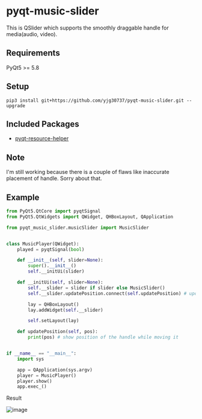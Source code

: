 # pyqt-music-slider
This is QSlider which supports the smoothly draggable handle for media(audio, video).

## Requirements
PyQt5 >= 5.8

## Setup
```pip3 install git+https://github.com/yjg30737/pyqt-music-slider.git --upgrade```

## Included Packages
* <a href="https://github.com/yjg30737/pyqt-resource-helper.git">pyqt-resource-helper</a>

## Note
I'm still working because there is a couple of flaws like inaccurate placement of handle.
Sorry about that.

## Example
```python
from PyQt5.QtCore import pyqtSignal
from PyQt5.QtWidgets import QWidget, QHBoxLayout, QApplication

from pyqt_music_slider.musicSlider import MusicSlider


class MusicPlayer(QWidget):
    played = pyqtSignal(bool)

    def __init__(self, slider=None):
        super().__init__()
        self.__initUi(slider)

    def __initUi(self, slider=None):
        self.__slider = slider if slider else MusicSlider()
        self.__slider.updatePosition.connect(self.updatePosition) # updatePosition signal will emit when handle is moved

        lay = QHBoxLayout()
        lay.addWidget(self.__slider)

        self.setLayout(lay)

    def updatePosition(self, pos):
        print(pos) # show position of the handle while moving it


if __name__ == "__main__":
    import sys

    app = QApplication(sys.argv)
    player = MusicPlayer()
    player.show()
    app.exec_()
```

Result

![image](https://user-images.githubusercontent.com/55078043/146923399-728d4bb7-7683-442c-8056-66c9d52bee2e.png)


